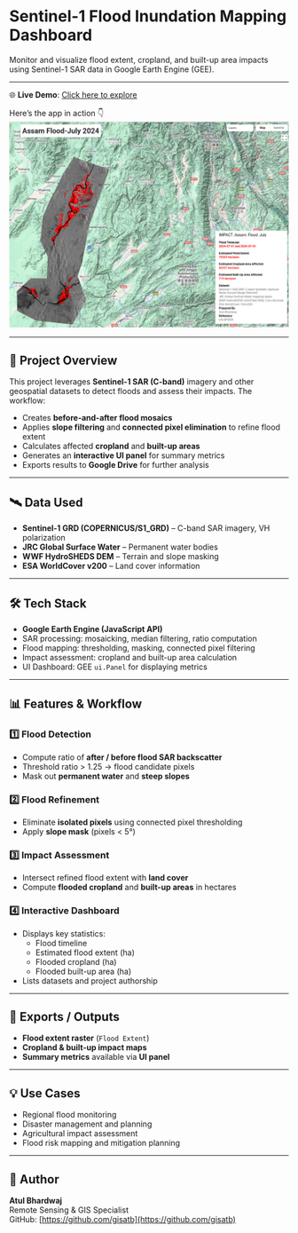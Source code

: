 # Sentinel-1 Flood Inundation Mapping Dashboard

Monitor and visualize flood extent, cropland, and built-up area impacts using Sentinel-1 SAR data in Google Earth Engine (GEE).

---

🌐 **Live Demo**: [Click here to explore](https://atulmncfc.users.earthengine.app/view/flood-mapping)

Here’s the app in action 👇  
![Flood analysis Demo](assets/flood.png)

 ---

## 📌 Project Overview

This project leverages **Sentinel-1 SAR (C-band)** imagery and other geospatial datasets to detect floods and assess their impacts. The workflow:

- Creates **before-and-after flood mosaics**  
- Applies **slope filtering** and **connected pixel elimination** to refine flood extent  
- Calculates affected **cropland** and **built-up areas**  
- Generates an **interactive UI panel** for summary metrics  
- Exports results to **Google Drive** for further analysis  

---

## 🛰️ Data Used

- **Sentinel-1 GRD (COPERNICUS/S1_GRD)** – C-band SAR imagery, VH polarization  
- **JRC Global Surface Water** – Permanent water bodies  
- **WWF HydroSHEDS DEM** – Terrain and slope masking  
- **ESA WorldCover v200** – Land cover information  

---

## 🛠️ Tech Stack

- **Google Earth Engine (JavaScript API)**  
- SAR processing: mosaicking, median filtering, ratio computation  
- Flood mapping: thresholding, masking, connected pixel filtering  
- Impact assessment: cropland and built-up area calculation  
- UI Dashboard: GEE `ui.Panel` for displaying metrics  

---

## 📊 Features & Workflow

### 1️⃣ Flood Detection
- Compute ratio of **after / before flood SAR backscatter**  
- Threshold ratio > 1.25 → flood candidate pixels  
- Mask out **permanent water** and **steep slopes**  

### 2️⃣ Flood Refinement
- Eliminate **isolated pixels** using connected pixel thresholding  
- Apply **slope mask** (pixels < 5°)  

### 3️⃣ Impact Assessment
- Intersect refined flood extent with **land cover**  
- Compute **flooded cropland** and **built-up areas** in hectares  

### 4️⃣ Interactive Dashboard
- Displays key statistics:
  - Flood timeline  
  - Estimated flood extent (ha)  
  - Flooded cropland (ha)  
  - Flooded built-up area (ha)  
- Lists datasets and project authorship  

---

## 📂 Exports / Outputs

- **Flood extent raster** (`Flood Extent`)  
- **Cropland & built-up impact maps**  
- **Summary metrics** available via **UI panel**  

---

## 💡 Use Cases

- Regional flood monitoring  
- Disaster management and planning  
- Agricultural impact assessment  
- Flood risk mapping and mitigation planning  

---

## 👤 Author

**Atul Bhardwaj**  
Remote Sensing & GIS Specialist  
GitHub: [https://github.com/gisatb](https://github.com/gisatb)
